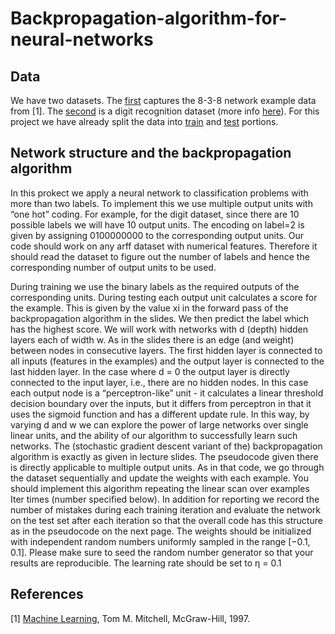 # Backpropagation-algorithm-for-neural-networks

## Data

We have two datasets. The [first](https://github.com/kientufts/Backpropagation-algorithm-for-neural-networks/blob/master/838.arff) captures the 8-3-8 network example data from [1]. The [second](https://github.com/kientufts/Backpropagation-algorithm-for-neural-networks/blob/master/optdigits_train.arff) is a digit recognition dataset (more info [here](https://archive.ics.uci.edu/ml/machine-learning-databases/)). For this project we have already split the data into [train](https://github.com/kientufts/Backpropagation-algorithm-for-neural-networks/blob/master/optdigits_train.arff) and [test](https://github.com/kientufts/Backpropagation-algorithm-for-neural-networks/blob/master/optdigits_test.arff) portions.

## Network structure and the backpropagation algorithm

In this prokect we apply a neural network to classification problems with more than two labels. To implement this we use multiple output units with “one hot” coding. For example, for the digit dataset, since there are 10 possible labels we will have 10 output units. The encoding on label=2 is given by assigning 0100000000 to the corresponding output units. Our code should work on any arff dataset with numerical features. Therefore it should read the dataset to figure out the number of labels and hence the corresponding number of output units to be used.

During training we use the binary labels as the required outputs of the corresponding units. During testing
each output unit calculates a score for the example. This is given by the value xi
in the forward pass of the
backpropagation algorithm in the slides. We then predict the label which has the highest score.
We will work with networks with d (depth) hidden layers each of width w. As in the slides there is an edge
(and weight) between nodes in consecutive layers. The first hidden layer is connected to all inputs (features
in the examples) and the output layer is connected to the last hidden layer. In the case where d = 0 the
output layer is directly connected to the input layer, i.e., there are no hidden nodes. In this case each output
node is a “perceptron-like” unit - it calculates a linear threshold decision boundary over the inputs, but it
differs from perceptron in that it uses the sigmoid function and has a different update rule. In this way, by
varying d and w we can explore the power of large networks over single linear units, and the ability of our
algorithm to successfully learn such networks.
The (stochastic gradient descent variant of the) backpropagation algorithm is exactly as given in lecture
slides. The pseudocode given there is directly applicable to multiple output units. As in that code, we go
through the dataset sequentially and update the weights with each example. You should implement this
algorithm repeating the linear scan over examples Iter times (number specified below). In addition for
reporting we record the number of mistakes during each training iteration and evaluate the network on the
test set after each iteration so that the overall code has this structure as in the pseudocode on the next page.
The weights should be initialized with independent random numbers uniformly sampled in the range [−0.1, 0.1].
Please make sure to seed the random number generator so that your results are reproducible. The learning
rate should be set to η = 0.1

## References

[1]  [Machine Learning](http://www.cs.cmu.edu/afs/cs.cmu.edu/user/mitchell/ftp/mlbook.html), Tom M. Mitchell, McGraw-Hill, 1997.
